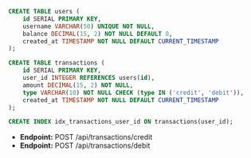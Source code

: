 ```sql
CREATE TABLE users (
    id SERIAL PRIMARY KEY,
    username VARCHAR(50) UNIQUE NOT NULL,
    balance DECIMAL(15, 2) NOT NULL DEFAULT 0,
    created_at TIMESTAMP NOT NULL DEFAULT CURRENT_TIMESTAMP
);

CREATE TABLE transactions (
    id SERIAL PRIMARY KEY,
    user_id INTEGER REFERENCES users(id),
    amount DECIMAL(15, 2) NOT NULL,
    type VARCHAR(10) NOT NULL CHECK (type IN ('credit', 'debit')),
    created_at TIMESTAMP NOT NULL DEFAULT CURRENT_TIMESTAMP
);

CREATE INDEX idx_transactions_user_id ON transactions(user_id);
```

- **Endpoint:** POST /api/transactions/credit
- **Endpoint:** POST /api/transactions/debit
